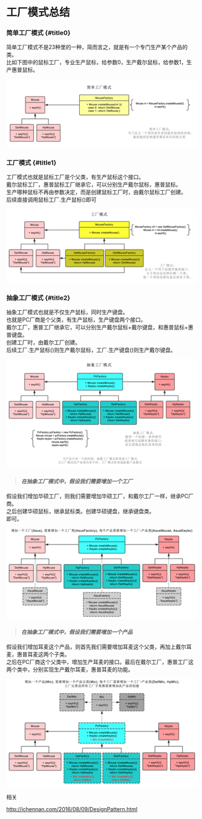 # 工厂模式总结

### 简单工厂模式 {#title0}

简单工厂模式不是23种里的一种，简而言之，就是有一个专门生产某个产品的类。  
比如下图中的鼠标工厂，专业生产鼠标，给参数0，生产戴尔鼠标，给参数1，生产惠普鼠标。

![](/assets/factory-all-1.png)

### 工厂模式 {#title1}

工厂模式也就是鼠标工厂是个父类，有生产鼠标这个接口。  
戴尔鼠标工厂，惠普鼠标工厂继承它，可以分别生产戴尔鼠标，惠普鼠标。  
生产哪种鼠标不再由参数决定，而是创建鼠标工厂时，由戴尔鼠标工厂创建。  
后续直接调用鼠标工厂.生产鼠标\(\)即可

![](/assets/factory-all-2.png)

### 抽象工厂模式 {#title2}

抽象工厂模式也就是不仅生产鼠标，同时生产键盘。  
也就是PC厂商是个父类，有生产鼠标，生产键盘两个接口。  
戴尔工厂，惠普工厂继承它，可以分别生产戴尔鼠标+戴尔键盘，和惠普鼠标+惠普键盘。  
创建工厂时，由戴尔工厂创建。  
后续工厂.生产鼠标\(\)则生产戴尔鼠标，工厂.生产键盘\(\)则生产戴尔键盘。

![](/assets/factory-all-3.png)

> #### _在抽象工厂模式中，假设我们需要增加一个工厂_

假设我们增加华硕工厂，则我们需要增加华硕工厂，和戴尔工厂一样，继承PC厂商。  
之后创建华硕鼠标，继承鼠标类。创建华硕键盘，继承键盘类。  
即可。

![](/assets/factory-all-4.png)

> #### _在抽象工厂模式中，假设我们需要增加一个产品_

假设我们增加耳麦这个产品，则首先我们需要增加耳麦这个父类，再加上戴尔耳麦，惠普耳麦这两个子类。  
之后在PC厂商这个父类中，增加生产耳麦的接口。最后在戴尔工厂，惠普工厂这两个类中，分别实现生产戴尔耳麦，惠普耳麦的功能。

![](/assets/factory-all-5.png)

相关

http://ichennan.com/2016/08/09/DesignPattern.html

